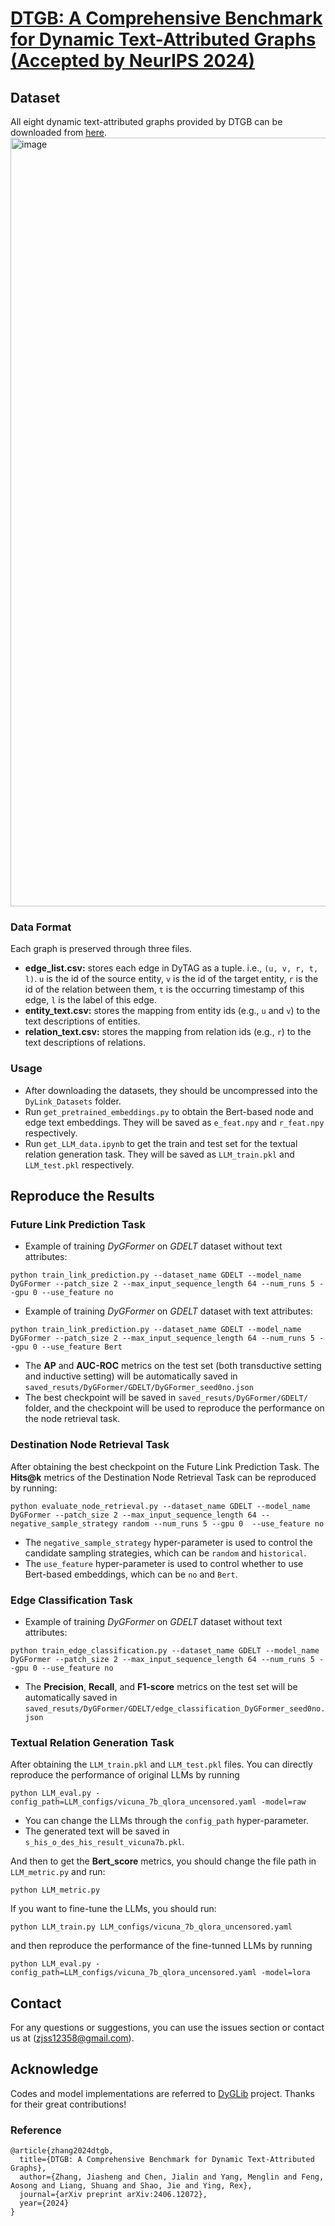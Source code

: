 # [DTGB: A Comprehensive Benchmark for Dynamic Text-Attributed Graphs (Accepted by NeurIPS 2024)](https://arxiv.org/abs/2406.12072)

## Dataset
All eight dynamic text-attributed graphs provided by DTGB can be downloaded from [here](https://drive.google.com/drive/folders/1QFxHIjusLOFma30gF59_hcB19Ix3QZtk?usp=sharing).
<img width="1230" alt="image" src="https://github.com/zjs123/DTGB/assets/17922610/2f714dd7-7928-4eed-8e55-8e1fa947e463">

### Data Format
Each graph is preserved through three files.
* __edge_list.csv:__ stores each edge in DyTAG as a tuple. i.e., `(u, v, r, t, l)`. `u` is the id of the source entity, `v` is the id of the target entity, `r` is the id of the relation between them, `t` is the occurring timestamp of this edge, `l` is the label of this edge.
* __entity_text.csv:__ stores the mapping from entity ids (e.g., `u` and `v`) to the text descriptions of entities.
* __relation_text.csv:__ stores the mapping from relation ids (e.g., `r`) to the text descriptions of relations.

### Usage
* After downloading the datasets, they should be uncompressed into the `DyLink_Datasets` folder.
* Run `get_pretrained_embeddings.py` to obtain the Bert-based node and edge text embeddings. They will be saved as `e_feat.npy` and `r_feat.npy` respectively.
* Run `get_LLM_data.ipynb` to get the train and test set for the textual relation generation task. They will be saved as `LLM_train.pkl` and `LLM_test.pkl` respectively.

## Reproduce the Results

### Future Link Prediction Task
* Example of training *DyGFormer* on *GDELT* dataset without text attributes:
```{bash}
python train_link_prediction.py --dataset_name GDELT --model_name DyGFormer --patch_size 2 --max_input_sequence_length 64 --num_runs 5 --gpu 0 --use_feature no
```

* Example of training *DyGFormer* on *GDELT* dataset with text attributes:
```{bash}
python train_link_prediction.py --dataset_name GDELT --model_name DyGFormer --patch_size 2 --max_input_sequence_length 64 --num_runs 5 --gpu 0 --use_feature Bert
```
* The __AP__ and __AUC-ROC__ metrics on the test set (both transductive setting and inductive setting) will be automatically saved in `saved_resuts/DyGFormer/GDELT/DyGFormer_seed0no.json`
* The best checkpoint will be saved in `saved_resuts/DyGFormer/GDELT/` folder, and the checkpoint will be used to reproduce the performance on the node retrieval task.

### Destination Node Retrieval Task
After obtaining the best checkpoint on the Future Link Prediction Task. The __Hits@k__ metrics of the Destination Node Retrieval Task can be reproduced by running:
```{bash}
python evaluate_node_retrieval.py --dataset_name GDELT --model_name DyGFormer --patch_size 2 --max_input_sequence_length 64 --negative_sample_strategy random --num_runs 5 --gpu 0  --use_feature no
```
* The `negative_sample_strategy` hyper-parameter is used to control the candidate sampling strategies, which can be `random` and `historical`.
* The `use_feature` hyper-parameter is used to control whether to use Bert-based embeddings, which can be `no` and `Bert`.

### Edge Classification Task
* Example of training *DyGFormer* on *GDELT* dataset without text attributes:
```{bash}
python train_edge_classification.py --dataset_name GDELT --model_name DyGFormer --patch_size 2 --max_input_sequence_length 64 --num_runs 5 --gpu 0 --use_feature no
```
* The __Precision__, __Recall__, and __F1-score__ metrics on the test set will be automatically saved in `saved_resuts/DyGFormer/GDELT/edge_classification_DyGFormer_seed0no.json`

### Textual Relation Generation Task
After obtaining the `LLM_train.pkl` and `LLM_test.pkl` files. You can directly reproduce the performance of original LLMs by running
```{bash}
python LLM_eval.py -config_path=LLM_configs/vicuna_7b_qlora_uncensored.yaml -model=raw
```
* You can change the LLMs through the `config_path` hyper-parameter.
* The generated text will be saved in `s_his_o_des_his_result_vicuna7b.pkl`.

And then to get the __Bert_score__ metrics, you should change the file path in `LLM_metric.py` and run:
```{bash}
python LLM_metric.py
```

If you want to fine-tune the LLMs, you should run:
```{bash}
python LLM_train.py LLM_configs/vicuna_7b_qlora_uncensored.yaml
```
and then reproduce the performance of the fine-tunned LLMs by running
```{bash}
python LLM_eval.py -config_path=LLM_configs/vicuna_7b_qlora_uncensored.yaml -model=lora
```

## Contact
For any questions or suggestions, you can use the issues section or contact us at (zjss12358@gmail.com).

## Acknowledge
Codes and model implementations are referred to [DyGLib](https://github.com/yule-BUAA/DyGLib) project. Thanks for their great contributions!

### Reference
```
@article{zhang2024dtgb,
  title={DTGB: A Comprehensive Benchmark for Dynamic Text-Attributed Graphs},
  author={Zhang, Jiasheng and Chen, Jialin and Yang, Menglin and Feng, Aosong and Liang, Shuang and Shao, Jie and Ying, Rex},
  journal={arXiv preprint arXiv:2406.12072},
  year={2024}
}
```
